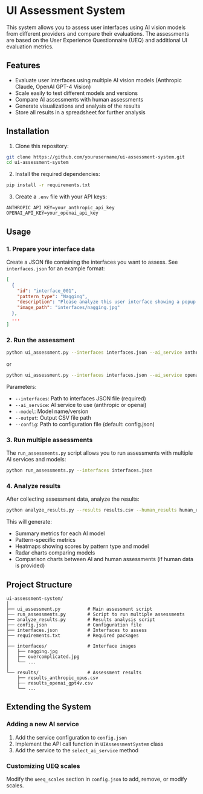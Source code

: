 # UI Assessment System

This system allows you to assess user interfaces using AI vision models from different providers and compare their evaluations. The assessments are based on the User Experience Questionnaire (UEQ) and additional UI evaluation metrics.

## Features

- Evaluate user interfaces using multiple AI vision models (Anthropic Claude, OpenAI GPT-4 Vision)
- Scale easily to test different models and versions
- Compare AI assessments with human assessments
- Generate visualizations and analysis of the results
- Store all results in a spreadsheet for further analysis

## Installation

1. Clone this repository:
```bash
git clone https://github.com/yourusername/ui-assessment-system.git
cd ui-assessment-system
```

2. Install the required dependencies:
```bash
pip install -r requirements.txt
```

3. Create a `.env` file with your API keys:
```
ANTHROPIC_API_KEY=your_anthropic_api_key
OPENAI_API_KEY=your_openai_api_key
```

## Usage

### 1. Prepare your interface data

Create a JSON file containing the interfaces you want to assess. See `interfaces.json` for an example format:

```json
[
  {
    "id": "interface_001",
    "pattern_type": "Nagging",
    "description": "Please analyze this user interface showing a popup that repeatedly appears...",
    "image_path": "interfaces/nagging.jpg"
  },
  ...
]
```

### 2. Run the assessment

```bash
python ui_assessment.py --interfaces interfaces.json --ai_service anthropic --model claude-3-opus-20240229 --output results_anthropic_opus.csv
```
or
```bash
python ui_assessment.py --interfaces interfaces.json --ai_service openai --model gpt-4-turbo --output results_openai_gpt4-turbo.csv
```

Parameters:
- `--interfaces`: Path to interfaces JSON file (required)
- `--ai_service`: AI service to use (anthropic or openai)
- `--model`: Model name/version  
- `--output`: Output CSV file path
- `--config`: Path to configuration file (default: config.json)

### 3. Run multiple assessments

The `run_assessments.py` script allows you to run assessments with multiple AI services and models:

```bash
python run_assessments.py --interfaces interfaces.json
```

### 4. Analyze results

After collecting assessment data, analyze the results:

```bash
python analyze_results.py --results results.csv --human_results human_results.csv --output_dir analysis_output
```

This will generate:
- Summary metrics for each AI model
- Pattern-specific metrics
- Heatmaps showing scores by pattern type and model
- Radar charts comparing models
- Comparison charts between AI and human assessments (if human data is provided)

## Project Structure

```
ui-assessment-system/
│
├── ui_assessment.py          # Main assessment script
├── run_assessments.py        # Script to run multiple assessments
├── analyze_results.py        # Results analysis script
├── config.json               # Configuration file
├── interfaces.json           # Interfaces to assess
├── requirements.txt          # Required packages
│
├── interfaces/               # Interface images
│   ├── nagging.jpg
│   ├── overcomplicated.jpg
│   └── ...
│
└── results/                  # Assessment results
    ├── results_anthropic_opus.csv
    ├── results_openai_gpt4v.csv
    └── ...
```

## Extending the System

### Adding a new AI service

1. Add the service configuration to `config.json`
2. Implement the API call function in `UIAssessmentSystem` class
3. Add the service to the `select_ai_service` method

### Customizing UEQ scales

Modify the `ueeq_scales` section in `config.json` to add, remove, or modify scales.
